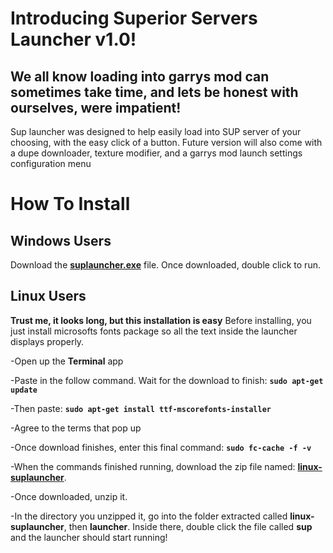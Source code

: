 
# Introducing Superior Servers Launcher v1.0!
## We all know loading into garrys mod can sometimes take time, and lets be honest with ourselves, were impatient!
Sup launcher was designed to help easily load into SUP server of your choosing, with the easy click of a button. Future version will also come with a dupe downloader, texture modifier, and a garrys mod launch settings configuration menu

# How To Install

## Windows Users
Download the **[suplauncher.exe](https://github.com/itsretr0n/suplauncher/releases/download/1.0.0/suplauncher.exe)** file. Once downloaded, double click to run.
## Linux Users
**Trust me, it looks long, but this installation is easy**
Before installing, you just install microsofts fonts package so all the text inside the launcher displays properly.

-Open up the **Terminal** app

-Paste in the follow command. Wait for the download to finish: **`sudo apt-get update`**

-Then paste: **`sudo apt-get install ttf-mscorefonts-installer`**

-Agree to the terms that pop up

-Once download finishes, enter this final command: **`sudo fc-cache -f -v`**

-When the commands finished running, download the zip file named: 
**[linux-suplauncher](https://github.com/itsretr0n/suplauncher/releases/download/1.0.0/linux-suplauncher.zip)**.

-Once downloaded, unzip it.

-In the directory you unzipped it, go into the folder extracted called **linux-suplauncher**, then **launcher**. Inside there, double click the file called **sup** and the launcher should start running!
